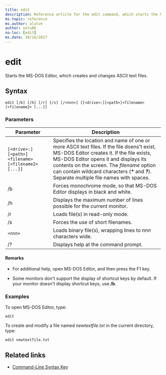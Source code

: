 ```yaml
---
title: edit
description: Reference article for the edit command, which starts the MS-DOS Editor, so you can create and change ASCII text files.
ms.topic: reference
ms.author: alalve
author: xelu86
no-loc: [edit]
ms.date: 10/16/2017
---
```


# edit

Starts the MS-DOS Editor, which creates and changes ASCII text files.

## Syntax

```
edit [/b] [/h] [/r] [/s] [/<nnn>] [[<drive>:][<path>]<filename> [<filename2> [...]]
```

### Parameters

| Parameter | Description |
| --------- | ----------- |
| `[<drive>:][<path>]<filename> [<filename2> [...]]` | Specifies the location and name of one or more ASCII text files. If the file doens't exist, MS-DOS Editor creates it. If the file exists, MS-DOS Editor opens it and displays its contents on the screen. The *filename* option can contain wildcard characters (**&#42;** and **?**). Separate multiple file names with spaces. |
| /b | Forces monochrome mode, so that MS-DOS Editor displays in black and white. |
| /h | Displays the maximum number of lines possible for the current monitor. |
| /r | Loads file(s) in read-only mode. |
| /s | Forces the use of short filenames. |
| `<nnn>` | Loads binary file(s), wrapping lines to *nnn* characters wide. |
| /? | Displays help at the command prompt. |

#### Remarks

- For additional help, open MS-DOS Editor, and then press the F1 key.

- Some monitors don't support the display of shortcut keys by default. If your monitor doesn't display shortcut keys, use **/b**.

### Examples

To open MS-DOS Editor, type:

```
edit
```

To create and modify a file named *newtextfile.txt* in the current directory, type:

```
edit newtextfile.txt
```

## Related links

- [Command-Line Syntax Key](command-line-syntax-key.md)
